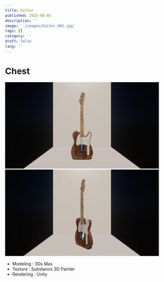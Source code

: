 ```yaml
---
title: Guitar
published: 2025-08-05
description: ''
image: './images/Guitar_001.jpg'
tags: []
category: ''
draft: false 
lang: ''
---
```

# Chest

![1](./images/Guitar_001.jpg)
![2](./images/Guitar_002.jpg)

- Modeling : 3Ds Max
- Texture : Substance 3D Painter
- Rendering : Unity

